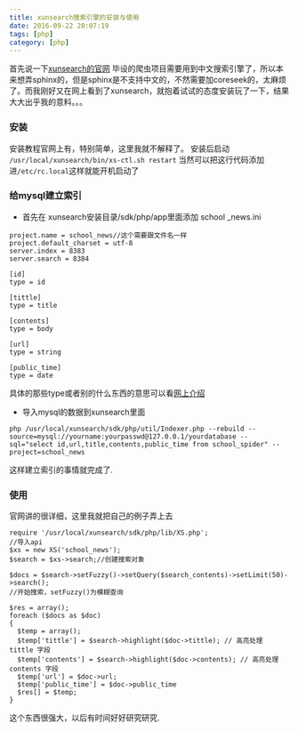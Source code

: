 ```yaml
---
title: xunsearch搜索引擎的安装与使用
date: 2016-09-22 20:07:19
tags: [php]
category: [php]
---
```


首先说一下[xunsearch的官网](http://www.xunsearch.com/)
毕设的爬虫项目需要用到中文搜索引擎了，所以本来想弄sphinx的，但是sphinx是不支持中文的，不然需要加coreseek的，太麻烦了。而我刚好又在网上看到了xunsearch，就抱着试试的态度安装玩了一下，结果大大出乎我的意料。。。
<!--more-->
### 安装
安装教程官网上有，特别简单，这里我就不解释了。
安装后启动
`/usr/local/xunsearch/bin/xs-ctl.sh restart`
当然可以把这行代码添加进`/etc/rc.local`这样就能开机启动了
### 给mysql建立索引
- 首先在  xunsearch安装目录/sdk/php/app里面添加   school
_news.ini

```
project.name = school_news//这个需要跟文件名一样
project.default_charset = utf-8
server.index = 8383
server.search = 8384

[id]
type = id

[tittle]
type = title

[contents]
type = body

[url]
type = string

[public_time]
type = date
```
具体的那些type或者别的什么东西的意思可以看[网上介绍](http://www.xunsearch.com/doc/php/guide/ini.guide)
- 导入mysql的数据到xunsearch里面
```
php /usr/local/xunsearch/sdk/php/util/Indexer.php --rebuild --source=mysql://yourname:yourpasswd@127.0.0.1/yourdatabase --sql="select id,url,title,contents,public_time from school_spider" --project=school_news
```
这样建立索引的事情就完成了.
### 使用
官网讲的很详细，这里我就把自己的例子弄上去

```
require '/usr/local/xunsearch/sdk/php/lib/XS.php';
//导入api
$xs = new XS('school_news');
$search = $xs->search;//创建搜索对象

$docs = $search->setFuzzy()->setQuery($search_contents)->setLimit(50)->search();
//开始搜索，setFuzzy()为模糊查询

$res = array();
foreach ($docs as $doc)
{
  $temp = array();
  $temp['tittle'] = $search->highlight($doc->tittle); // 高亮处理 tittle 字段
  $temp['contents'] = $search->highlight($doc->contents); // 高亮处理 contents 字段
  $temp['url'] = $doc->url;
  $temp['public_time'] = $doc->public_time
  $res[] = $temp;
}
```
这个东西很强大，以后有时间好好研究研究.
